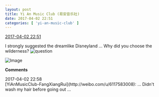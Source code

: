 ```yaml
---
layout: post
title: Yi An Music Club (易安音乐社)
date: 2017-04-02 22:51
categories: [ 'yi-an-music-club' ]
---
```


<div class="weibo-info">
  <a href="http://weibo.com/6094546964/ECH3N1dAK">2017-04-02 22:51</a>
</div>

I strongly suggested the dreamlike Disneyland … Why did you choose the wilderness? ![question](http://img.t.sinajs.cn/t4/appstyle/expression/ext/normal/5c/yw_org.gif)

<!-- more -->

![Image](http://wx3.sinaimg.cn/mw690/006Es64Agy1fe8q2qud9wj31hc0ze7wh.jpg)

**Comments**

<div class="weibo-info">2017-04-02 22:58</div>
[YiAnMusicClub-FangXiangRui](http://weibo.com/u/6117583008): … Didn't wash my hair before going out …